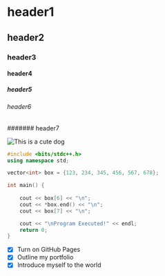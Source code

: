 # header1
## header2
### header3
#### header4
##### header5
###### header6
####### header7

![This is a cute dog](https://www.google.com/url?sa=i&url=https%3A%2F%2Fpixabay.com%2Fimages%2Fsearch%2Fdog%2F&psig=AOvVaw3bUKb1puGu95yTiH0wxewu&ust=1708476395076000&source=images&cd=vfe&opi=89978449&ved=0CBIQjRxqFwoTCODXgNrYuIQDFQAAAAAdAAAAABAE)

``` cpp
#include <bits/stdc++.h>
using namespace std;

vector<int> box = {123, 234, 345, 456, 567, 678};

int main() {
    
    cout << box[6] << "\n";
    cout << *box.end() << "\n";
    cout << box[7] << "\n";  

    cout << "\nProgram Executed!" << endl;
    return 0;
}
```

- [X] Turn on GitHub Pages
- [X] Outline my portfolio
- [X] Introduce myself to the world

<!---
listen i changed this lines
---!>


<!--- 
this is a comment messages
---!>
